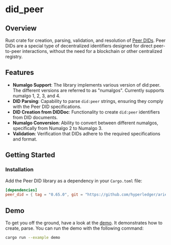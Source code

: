 # did_peer

## Overview

Rust crate for creation, parsing, validation, and resolution of [Peer DIDs](https://identity.foundation/peer-did-method-spec).
Peer DIDs are a special type of decentralized identifiers designed for direct peer-to-peer interactions, without the
need for a blockchain or other centralized registry.

## Features

- **Numalgo Support**: The library implements various version of did:peer. The different versions are referred to as "numalgos".
  Currently supports numalgo 1, 2, 3, and 4.
- **DID Parsing**: Capability to parse `did:peer` strings, ensuring they comply with the Peer DID specifications.
- **DID Creation from DIDDoc**: Functionality to create `did:peer` identifiers from DID documents.
- **Numalgo Conversion**: Ability to convert between different numalgos, specifically from Numalgo 2 to Numalgo 3.
- **Validation**: Verification that DIDs adhere to the required specifications and format.

## Getting Started

### Installation

Add the Peer DID library as a dependency in your `Cargo.toml` file:

```toml
[dependencies]
peer_did = { tag = "0.65.0", git = "https://github.com/hyperledger/aries-vcx" }
```

## Demo

To get you off the ground, have a look at the [demo](examples/demo.rs). It demonstrates how to create, parse. You can
run the demo with the following command:

```bash
cargo run --example demo
```
